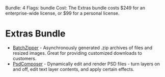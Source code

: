 Bundle: 4
Flags: bundle
Cost: The Extras bundle costs $249 for an enterprise-wide license, or $99 for a personal license. 

# Extras Bundle

* [BatchZipper](/plugins/batchzipper) - Asynchronously generated .zip archives of files and resized images. Great for providing customized downloads to customers.
* [PsdComposer](/plugins/psdcomposer) - Dynamically edit and render PSD files - turn layers on and off, edit text layer contents, and apply certain effects.
